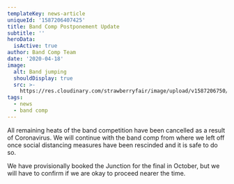 ```yaml
---
templateKey: news-article
uniqueId: '1587206407425'
title: Band Comp Postponement Update
subtitle: ''
heroData:
  isActive: true
author: Band Comp Team
date: '2020-04-18'
image:
  alt: Band jumping
  shouldDisplay: true
  src: >-
    https://res.cloudinary.com/strawberryfair/image/upload/v1587206750/Events/band-comp-jump_bbclzx.jpg
tags:
  - news
  - band comp
---
```

All remaining heats of the band competition have been cancelled as a result of Coronavirus. We will continue with the band comp from where we left off once social distancing measures have been rescinded and it is safe to do so. 

We have provisionally booked the Junction for the final in October, but we will have to confirm if we are okay to proceed nearer the time.
